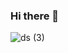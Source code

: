 ### Hi there 👋


![ds (3)](https://user-images.githubusercontent.com/74107667/156907720-84c039c9-8429-49f2-b4f0-eb1a2686e07a.jpg)



<!--
**mujtwa/mujtwa** is a ✨ _special_ ✨ repository because its `README.md` (this file) appears on your GitHub profile.

Here are some ideas to get you started:

- 🔭 I’m currently working on ...
- 🌱 I’m currently learning ...
- 👯 I’m looking to collaborate on ...
- 🤔 I’m looking for help with ...
- 💬 Ask me about ...
- 📫 How to reach me: ...
- 😄 Pronouns: ...
- ⚡ Fun fact: ...
-->
